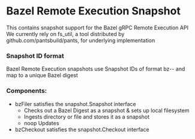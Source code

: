 # Bazel Remote Execution Snapshot

This contains snapshot support for the Bazel gRPC Remote Execution API
We currently rely on fs_util, a tool distributed by github.com/pantsbuild/pants, for underlying implementation

### Snapshot ID format
Bazel Remote Execution snapshots use Snapshot IDs of format bz-<sha256>-<sizeBytes> and map to a unique Bazel digest

### Components:
* bzFiler satisfies the snapshot.Snapshot interface
  * Checks out a Bazel Digest as a snapshot & sets up local filesystem
  * Ingests directory or file and stores it as a snapshot
  * noop Updates
* bzCheckout satisfies the snapshot.Checkout interface


